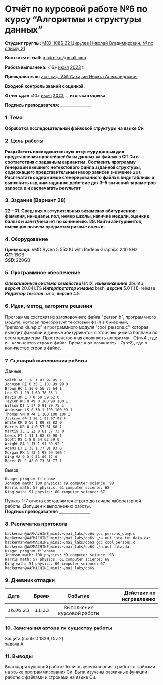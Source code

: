


# Отчёт по курсовой работе №6 по курсу “Алгоритмы и структуры данных”

<b>Студент группы:</b> <ins>М80-108Б-22 Цирулев Николай Владимирович, № по списку 21</ins> 

<b>Контакты e-mail:</b> <ins>mrcirniko@gmail.com</ins>

<b>Работа выполнена:</b> «16» <ins>июня</ins> <ins>2023</ins> г.

<b>Преподаватель:</b> <ins>асп. каф. 806 Сахарин Никита Александрович</ins>

<b>Входной контроль знаний с оценкой:</b> <ins> </ins>

<b>Отчет сдан</b> «10» <ins>июня</ins> <ins>2023</ins> г., <b>итоговая оценка</b> <ins> </ins>

<b>Подпись преподавателя:</b> ________________

### 1. Тема
__Обработка последовательной файловой структуры на языке Си__

### 2. Цель работы
__Разработать последовательную структуру данных для представления простейшей базы данных на
файлах в СП Си в соответствии с заданным вариантом. Составить программу генерации внешнего
нетекстового файла заданной структуры, содержащего представительный набор записей (не менее 20).
Распечатать содержимое сгенерированного файла в виде таблицы и выполнить над ним заданное действие для
3–5 значений параметров запроса p и распечатать результат.__

### 3. Задание (Вариант 28)
__22 – 31. Сведения о вступительных экзаменах абитуриентов: фамилия, инициалы, пол, номер школы, наличие
медали, оценки в баллах и зачет/незачет по сочинению. 28. Найти абитуриенток, имеющих по всем предметам разные оценки.__ 

### 4. Оборудование
___Прицессор___: AMD Ryzen 5 5500U with Radeon Graphics 2.10 GHz \
___ОП___: 16GB \
___SSD___: 220GB

### 5. Программное обеспечение
___Операционная система семейства___ UNIX, ___наименование___ Ubuntu, ___версия___  20.04 LTS
___Интерпретатор команд___ bash, ___версия___ 5.0.11(1)-release
___Редактор текстов___ nano, ___версия___ 4.8

### 6. Идея, метод, алгоритм решения
Программа состояит из заголовочного файла "person.h", программного модуля, которая преобразует текстовый файл в бинарный, "persons_dump.c"  и программного модуля "cool_persons.c", которая выводит фамилии и данные абитуриенток с отличающимися баллами по всем предметам.
Пространственная сложность алгоритма - O(n×4), где n - количество строк в файле.
Временная сложность - O(n^2), где n - количество строк в файле.
### 7. Сценарий выполнения работы
Данные:
```
Smith JA 1 20 1 87 92 95 1
Johnson RE 0 35 1 100 99 98 0
Brown HC 1 10 0 56 73 64 1
Lee SJ 1 19 1 69 76 83 1
Davis JM 1 7 0 50 59 62 0
Taylor KR 0 49 0 100 99 100 1
Wilson DT 1 27 0 91 89 75 1
Anderson LS 0 30 1 100 100 99 1
Thomas VN 0 44 1 100 100 100 1
Jackson GA 1 16 1 95 97 93 0
White KM 0 50 1 89 82 82 0
Harris KR 0 4 0 57 61 68 1
Martin JL 1 22 0 61 67 73 0
Lewis FT 1 11 1 82 86 90 1
Scott RS 1 8 0 54 62 59 0
Wright EA 1 13 1 91 89 92 1
Adams LT 1 38 1 77 81 83 0
Morgan RK 1 23 1 95 99 100 1
King MJ 0 3 0 51 60 67 0
Baker EL 1 48 0 73 81 77 1
```
Вывод:
```
Usage: program filename
Johnson math: 100 physics: 99 computer science: 98
Harris math: 57 physics: 61 computer science: 68
King math: 51 physics: 60 computer science: 67
```


Пункты 1-7 отчета составляются строго до начала лабораторной работы.
Допущен к выполнению работы.  
<b>Подпись преподавателя</b> ________________

### 8. Распечатка протокола
 ```
hackerman@WARMACHINE_mini:~/mai_labs/cp6$ gcc persons_dump.c
hackerman@WARMACHINE_mini:~/mai_labs/cp6$ ./a.out data.txt data.dat
hackerman@WARMACHINE_mini:~/mai_labs/cp6$ gcc cool_persons.c
hackerman@WARMACHINE_mini:~/mai_labs/cp6$ ./a.out data.dat
Usage: program filename
Johnson math: 100 physics: 99 computer science: 98
Harris math: 57 physics: 61 computer science: 68
King math: 51 physics: 60 computer science: 67
hackerman@WARMACHINE_mini:~/mai_labs/cp6$
 ```

### 9. Дневник отладки

|  Дата    | Время | Событие  | Действие по исправлению |
|:------------- |:---------------:|:---------------:| -------------:|
| 16.06.23 | 11:33 | Выполнение курсовой работы | |

### 10. Замечания автора по существу работы
Защита (contest 1839, Div 2):  
[задача A](https://codeforces.com/contest/1839/submission/208334151)  

### 11. Выводы
Благодаря курсовой работе были получены знания о работе с файлами на языке программирования Си. Были изучены различные функции работы с файлами и строками на языке Си.

